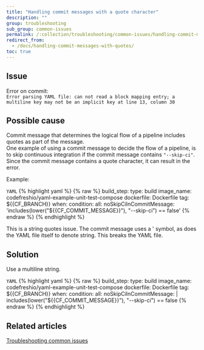 ```yaml
---
title: "Handling commit messages with a quote character"
description: ""
group: troubleshooting
sub_group: common-issues
permalink: /:collection/troubleshooting/common-issues/handling-commit-messages-with-quotes/
redirect_from:
  - /docs/handling-commit-messages-with-quotes/
toc: true
---
```

## Issue

Error on commit:  
`Error parsing YAML file: can not read a block mapping entry; a multiline key may not be an implicit key at line 13, column 30`

## Possible cause

Commit message that determines the logical flow of a pipeline includes quotes as part of the message.  
One example of using a commit message to decide the flow of a pipeline, is to skip continuous integration if the commit message contains `"--skip-ci"`. Since the commit message contains a quote character, it can result in the error.

Example:

  `YAML`
{% highlight yaml %}
{% raw %}
    build_step: 
      type: build 
      image_name: codefreshio/yaml-example-unit-test-compose 
      dockerfile: Dockerfile 
      tag: ${{CF_BRANCH}} 
      when: 
        condition: 
          all: 
              noSkipCiInCommitMessage: 'includes(lower("${{CF_COMMIT_MESSAGE}}"), "--skip-ci") == false' 
{% endraw %}
{% endhighlight %}

This is a string quotes issue. The commit message uses a ' symbol, as does the YAML file itself to denote string. This breaks the YAML file. 


## Solution

Use a multiline string.

  `YAML`
{% highlight yaml %}
{% raw %}
    build_step:
      type: build
      image_name: codefreshio/yaml-example-unit-test-compose
      dockerfile: Dockerfile
      tag: ${{CF_BRANCH}}
      when:
        condition:
          all:
              noSkipCiInCommitMessage: |
                  includes(lower("${{CF_COMMIT_MESSAGE}}"), "--skip-ci") == false
{% endraw %}
{% endhighlight %}
 
## Related articles
[Troubleshooting common issues]({{site.baseurl}}/docs/troubleshooting/common-issues)